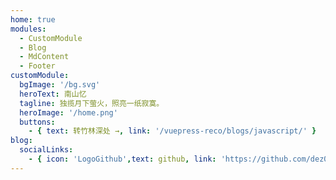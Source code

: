 ```yaml
---
home: true
modules:
  - CustomModule
  - Blog
  - MdContent
  - Footer
customModule:
  bgImage: '/bg.svg'
  heroText: 南山忆
  tagline: 独揽月下萤火，照亮一纸寂寞。 
  heroImage: '/home.png'
  buttons:
    - { text: 转竹林深处 →, link: '/vuepress-reco/blogs/javascript/' }
blog:
  socialLinks:
    - { icon: 'LogoGithub',text: github, link: 'https://github.com/dez0514' }
---
```


<!-- ## 快速开始

**npx**

```bash
# 初始化，并选择 2.x
npx @vuepress-reco/theme-cli init
```

**npm**

```bash
# 初始化，并选择 2.x
npm install @vuepress-reco/theme-cli@1.0.7 -g
theme-cli init
```

**yarn**

```bash
# 初始化，并选择 2.x
yarn global add @vuepress-reco/theme-cli@1.0.7
theme-cli init
``` -->
